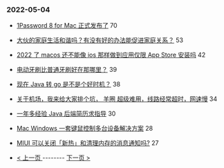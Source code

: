 ### 2022-05-04 
- [1Password 8 for Mac 正式发布了](https://www.v2ex.com/t/850700) 70
- [大伙的家庭生活和谐吗？有没有好的办法能促进家庭关系？](https://www.v2ex.com/t/850760) 53
- [2022 了 macos 还不能像 ios 那样做到应用仅限 App Store 安装吗](https://www.v2ex.com/t/850676) 42
- [电动牙刷比普通牙刷好在那哪里？](https://www.v2ex.com/t/850734) 39
- [现在 Java 转 go 是不是个好时机？](https://www.v2ex.com/t/850704) 38
- [关于机场，我来给大家排个坑， 羊圈 超级难用，线路经常超时，网速慢](https://www.v2ex.com/t/850736) 34
- [一年多经验 Java 后端简历求指导](https://www.v2ex.com/t/850682) 30
- [Mac Windows 一套键鼠控制多台设备解决方案](https://www.v2ex.com/t/850750) 28
- [MIUI 可以关闭「新热」和清理内存的消息通知吗?](https://www.v2ex.com/t/850738) 27 

- [ < 上一页 ](https://github.com/able8/v2ex-hot-record/blob/master/2022-05-03.md) -------- [ 下一页 > ](https://github.com/able8/v2ex-hot-record/blob/master/2022-05-05.md)